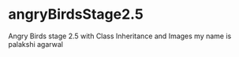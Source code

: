 # angryBirdsStage2.5
Angry Birds stage 2.5 with Class Inheritance and Images
my name is palakshi agarwal